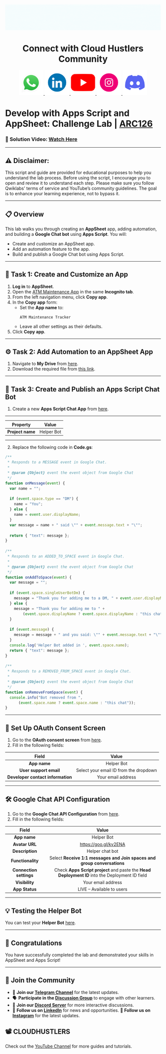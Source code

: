 ![API Gateway Banner](https://raw.githubusercontent.com/Cloud-Hustlers/content/f9a8642976ea21cd234c91239431e41f05264842/gif/12.gif)

<div align="center">
  
# Connect with Cloud Hustlers Community
</div>

<p align="center">
  <a href="https://whatsapp.cloudhustlers.in" target="_blank">
    <img src="https://raw.githubusercontent.com/Cloud-Hustlers/content/main/gif/whatsapp.gif" alt="WhatsApp" width="80">
  </a>
  <a href="https://in.linkedin.com/company/cloud-hustlers" target="_blank">
    <img src="https://raw.githubusercontent.com/Cloud-Hustlers/content/main/gif/linkedin%20gif.gif" alt="LinkedIn" width="80">
  </a>
  <a href="https://www.youtube.com/@CloudHustlers" target="_blank">
    <img src="https://raw.githubusercontent.com/Cloud-Hustlers/content/main/gif/youtube.png" alt="Youtube" width="80">
  </a>
  <a href="https://instagram.com/cloud_hustlers" target="_blank">
    <img src="https://raw.githubusercontent.com/Cloud-Hustlers/content/main/gif/insta.gif" alt="Instagram" width="80">
  </a>
  <a href="https://discord.gg/MdbVq7BJNd" target="_blank">
    <img src="https://raw.githubusercontent.com/Cloud-Hustlers/content/main/gif/discord.gif" alt="GitHub" width="80">
  </a>
</p>


# **Develop with Apps Script and AppSheet: Challenge Lab** | [ARC126](https://www.cloudskillsboost.google/focuses/66584?parent=catalog)  
### 🔗 **Solution Video:** [Watch Here](https://www.youtube.com/@CloudHustlers/videos)

---

## ⚠️ **Disclaimer:**
This script and guide are provided for educational purposes to help you understand the lab process. Before using the script, I encourage you to open and review it to understand each step. Please make sure you follow Qwiklabs' terms of service and YouTube’s community guidelines. The goal is to enhance your learning experience, not to bypass it.


---

## 📋 **Overview**

This lab walks you through creating an **AppSheet** app, adding automation, and building a **Google Chat bot** using **Apps Script**. You will:

- Create and customize an AppSheet app.
- Add an automation feature to the app.
- Build and publish a Google Chat bot using Apps Script.

---

## 🌟 **Task 1: Create and Customize an App**

1. **Log in** to **AppSheet**.
2. Open the [ATM Maintenance App](https://www.appsheet.com/template/AppDef?appName=ATMMaintenance-925818016) in the same **Incognito tab**.
3. From the left navigation menu, click **Copy app**.
4. In the **Copy app** form:
   - Set the **App name** to:
     ```
     ATM Maintenance Tracker
     ```
   - Leave all other settings as their defaults.
5. Click **Copy app**.

---

## ⚙️ **Task 2: Add Automation to an AppSheet App**

1. Navigate to **My Drive** from [here](https://drive.google.com/drive/my-drive).
2. Download the required file from [this link](https://github.com/Cloud-Hustlers/Lab_Solutions/blob/master/Develop%20with%20Apps%20Script%20and%20AppSheet%20Challenge%20Lab/hustlerarc126.xlsx).

---

## 💬 **Task 3: Create and Publish an Apps Script Chat Bot**

1. Create a new **Apps Script Chat App** from [here](https://script.google.com/home/projects/create?template=hangoutsChat).
---
| Property | Value |
| :---: | :----: |
| **Project name** | Helper Bot |
---
2. Replace the following code in **Code.gs**:

```javascript
/**
 * Responds to a MESSAGE event in Google Chat.
 *
 * @param {Object} event the event object from Google Chat
 */
function onMessage(event) {
  var name = "";

  if (event.space.type == "DM") {
    name = "You";
  } else {
    name = event.user.displayName;
  }
  var message = name + " said \"" + event.message.text + "\"";

  return { "text": message };
}

/**
 * Responds to an ADDED_TO_SPACE event in Google Chat.
 *
 * @param {Object} event the event object from Google Chat
 */
function onAddToSpace(event) {
  var message = "";

  if (event.space.singleUserBotDm) {
    message = "Thank you for adding me to a DM, " + event.user.displayName + "!";
  } else {
    message = "Thank you for adding me to " +
        (event.space.displayName ? event.space.displayName : "this chat");
  }

  if (event.message) {
    message = message + " and you said: \"" + event.message.text + "\"";
  }
  console.log('Helper Bot added in ', event.space.name);
  return { "text": message };
}

/**
 * Responds to a REMOVED_FROM_SPACE event in Google Chat.
 *
 * @param {Object} event the event object from Google Chat
 */
function onRemoveFromSpace(event) {
  console.info("Bot removed from ",
      (event.space.name ? event.space.name : "this chat"));
}
```

---

## 🔐 **Set Up OAuth Consent Screen**

1. Go to the **OAuth consent screen** from [here](https://console.cloud.google.com/apis/credentials/consent).
2. Fill in the following fields:

| Field | Value |
| :---: | :----: |
| **App name** | Helper Bot |
| **User support email** | Select your email ID from the dropdown |
| **Developer contact information** | Your email address |

---

## 🛠️ **Google Chat API Configuration**

1. Go to the **Google Chat API Configuration** from [here](https://console.cloud.google.com/apis/api/chat.googleapis.com/hangouts-chat).
2. Fill in the following fields:

| Field | Value |
| :---: | :----: |
| **App name** | Helper Bot |
| **Avatar URL** | https://goo.gl/kv2ENA |
| **Description** | Helper chat bot |
| **Functionality** | Select **Receive 1:1 messages and Join spaces and group conversations** |
| **Connection settings** | Check **Apps Script project** and paste the **Head Deployment ID** into the Deployment ID field |
| **Visibility** | Your email address |
| **App Status** | LIVE – Available to users |

---

## 💡 **Testing the Helper Bot**

You can test your **Helper Bot** [here](https://mail.google.com/chat/u/0/#chat/home).

---

## 🎉 **Congratulations**

You have successfully completed the lab and demonstrated your skills in AppSheet and Apps Script!

---

## 🔗 **Join the Community**

- 🔔 **Join our [Telegram Channel](https://t.me/Cloud_Hustlers)** for the latest updates.
- 🗣 **Participate in the [Discussion Group](https://t.me/Cloud_Hustlers)** to engage with other learners.
- 💬 **Join our [Discord Server](https://discord.gg/STKYdjyv)** for more interactive discussions.
- 💼 **Follow us on [LinkedIn](https://www.linkedin.com/company/hustler-linkedin/)** for news and opportunities.
📸 **Follow us on [Instagram](https://www.instagram.com/cloud_hustlers/)** for the latest updates.

## 📽️ **CLOUDHUSTLERS**
Check out the [YouTube Channel](https://www.youtube.com/@CloudHustlers) for more guides and tutorials.
